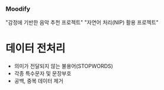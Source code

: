 ### Moodify
"감정에 기반한 음악 추천 프로젝트"
"자연어 처리(NIP) 활용 프로젝트"
# 데이터 전처리
- 의미가 전달되지 않는 불용어(STOPWORDS)
- 각종 특수문자 및 문장부호
- 공백, 중복 데이터 제거


